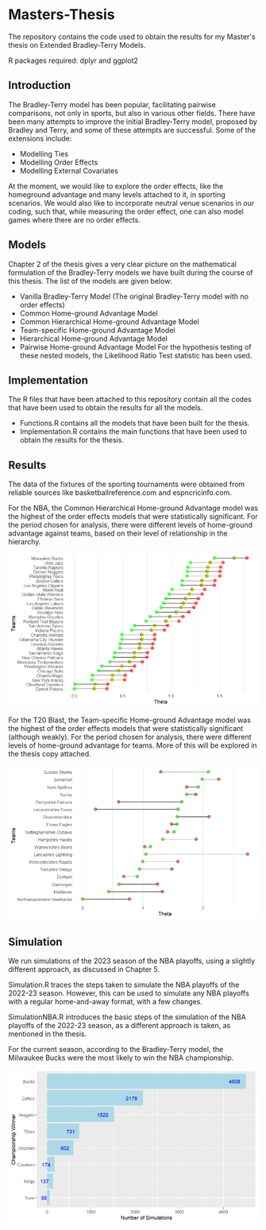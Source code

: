 # Masters-Thesis
The repository contains the code used to obtain the results for my Master's thesis on Extended Bradley-Terry Models.

R packages required: dplyr and ggplot2

## Introduction
The Bradley-Terry model has been popular, facilitating pairwise comparisons, not only in sports, but also in various other fields. There have been many attempts to improve the initial Bradley-Terry model, proposed by Bradley and Terry, and some of these attempts are successful. Some of the extensions include:
- Modelling Ties
- Modelling Order Effects
- Modelling External Covariates

At the moment, we would like to explore the order effects, like the homeground advantage and many levels attached to it, in sporting scenarios. We would also like to incorporate neutral venue scenarios in our coding, such that, while measuring the order effect, one can also model games where there are no order effects.

## Models
Chapter 2 of the thesis gives a very clear picture on the mathematical formulation of the Bradley-Terry models we have built during the course of this thesis. The list of the models are given below:
- Vanilla Bradley-Terry Model (The original Bradley-Terry model with no order effects)
- Common Home-ground Advantage Model
- Common Hierarchical Home-ground Advantage Model
- Team-specific Home-ground Advantage Model
- Hierarchical Home-ground Advantage Model
- Pairwise Home-ground Advantage Model
For the hypothesis testing of these nested models, the Likelihood Ratio Test statistic has been used. 

## Implementation

The R files that have been attached to this repository contain all the codes that have been used to obtain the results for all the models.

- Functions.R contains all the models that have been built for the thesis.
- Implementation.R contains the main functions that have been used to obtain the results for the thesis.

## Results

The data of the fixtures of the sporting tournaments were obtained from reliable sources like basketballreference.com and espncricinfo.com.

For the NBA, the Common Hierarchical Home-ground Advantage model was the highest of the order effects models that were statistically significant. For the period chosen for analysis, there were different levels of home-ground advantage against teams, based on their level of relationship in the hierarchy. 

![Significant Model](./Images/CHINBA.png)

For the T20 Blast, the Team-specific Home-ground Advantage model was the highest of the order effects models that were statistically significant (although weakly). For the period chosen for analysis, there were different levels of home-ground advantage for teams. More of this will be explored in the thesis copy attached.

![Significant Model](./Images/TSHGBlast.png)

## Simulation

We run simulations of the 2023 season of the NBA playoffs, using a slightly different approach, as discussed in Chapter 5.

Simulation.R traces the steps taken to simulate the NBA playoffs of the 2022-23 season. However, this can be used to simulate any NBA playoffs with a regular home-and-away format, with a few changes.

SimulationNBA.R introduces the basic steps of the simulation of the NBA playoffs of the 2022-23 season, as a different approach is taken, as mentioned in the thesis. 

For the current season, according to the Bradley-Terry model, the Milwaukee Bucks were the most likely to win the NBA championship.

![Significant Model](./Images/NBAChamp.png)
